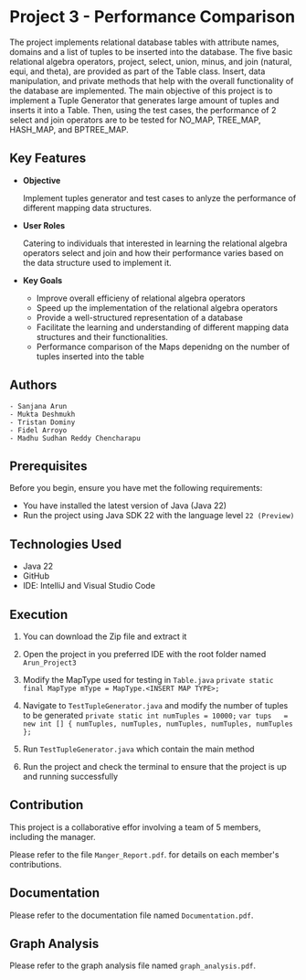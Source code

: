 
# Project 3 - Performance Comparison

The project implements relational database tables with attribute names, domains and a list of tuples to be inserted into the database. The five basic relational algebra operators, project, select, union, minus, and join (natural, equi, and theta), are provided as part of the Table class. Insert, data manipulation, and private  methods that help with the overall functionality of the database are implemented. The main objective of this project is to implement a Tuple Generator that generates large amount of tuples and inserts it into a Table. Then, using the test cases, the performance of 2 select and join operators are to be tested for NO_MAP, TREE_MAP, HASH_MAP, and BPTREE_MAP.

## Key Features

- **Objective**
  
    Implement tuples generator and test cases to anlyze the performance of different mapping data structures.  

- **User Roles**
  
    Catering to individuals that interested in learning the relational algebra operators select and join and how their performance varies based on the data structure used to implement it.
  
- **Key Goals**

    - Improve overall efficieny of relational algebra operators
    - Speed up the implementation of the relational algebra operators
    - Provide a well-structured representation of a database 
    - Facilitate the learning and understanding of different mapping data structures and their functionalities.
    - Performance comparison of the Maps depenidng on the number of tuples inserted into the table

## Authors

    - Sanjana Arun
    - Mukta Deshmukh
    - Tristan Dominy
    - Fidel Arroyo
    - Madhu Sudhan Reddy Chencharapu

## Prerequisites

Before you begin, ensure you have met the following requirements:

- You have installed the latest version of Java (Java 22)
- Run the project using Java SDK 22 with the language level `22 (Preview)`

## Technologies Used

- Java 22
- GitHub
- IDE: IntelliJ and Visual Studio Code

## Execution

1. You can download the Zip file and extract it
2. Open the project in you preferred IDE with the root folder named `Arun_Project3`
3. Modify the MapType used for testing in `Table.java`
      `private static final MapType mType = MapType.<INSERT MAP TYPE>;`
4. Navigate to `TestTupleGenerator.java` and modify the number of tuples to be generated
       `private static int numTuples = 10000;`
       `var tups   = new int [] { numTuples, numTuples, numTuples, numTuples, numTuples };`

6. Run `TestTupleGenerator.java` which contain the main method
7. Run the project and check the terminal to ensure that the project is up and running successfully



## Contribution

This project is a collaborative effor involving a team of 5 members, including the manager.

Please refer to the file `Manger_Report.pdf`. for details on each member's contributions.

## Documentation

Please refer to the documentation file named `Documentation.pdf`.

## Graph Analysis

Please refer to the graph analysis file named `graph_analysis.pdf`.
